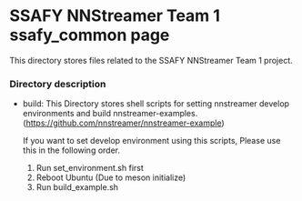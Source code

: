 # SSAFY NNStreamer Team 1 ssafy_common page

This directory stores files related to the SSAFY NNStreamer Team 1 project.

### Directory description

- build: This Directory stores shell scripts for setting nnstreamer develop environments and build nnstreamer-examples. (https://github.com/nnstreamer/nnstreamer-example)

    If you want to set develop environment using this scripts, Please use this in the following order.
  
    1) Run set_environment.sh first
    2) Reboot Ubuntu (Due to meson initialize)
    3) Run build_example.sh
